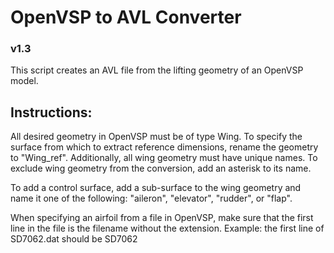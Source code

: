 # OpenVSP to AVL Converter
### v1.3


This script creates an AVL file from the lifting geometry of an OpenVSP model.

## Instructions:
All desired geometry in OpenVSP must be of type Wing. To specify the surface from which to extract
reference dimensions, rename the geometry to "Wing_ref". Additionally, all wing geometry must have unique names. To
exclude wing geometry from the conversion, add an asterisk to its name.

To add a control surface, add a sub-surface to the wing geometry and name it one of the following: "aileron",
"elevator", "rudder", or "flap".

When specifying an airfoil from a file in OpenVSP, make sure that the first line in the file is the filename without the
extension. Example: the first line of SD7062.dat should be SD7062